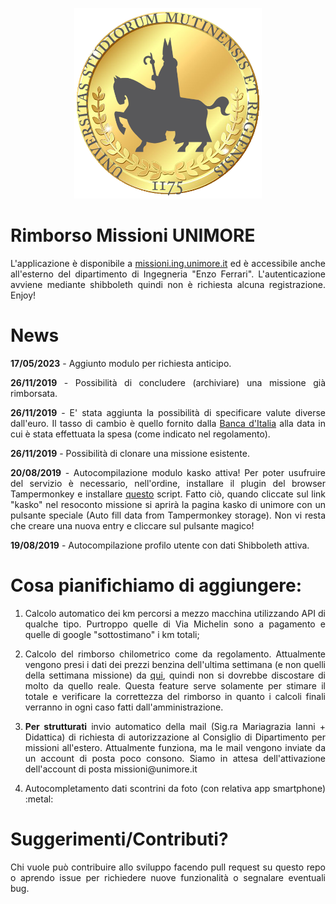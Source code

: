 <!-- ![LOGO](/RimborsiApp/static/RimborsiApp/imgs/missioni_logo.png?raw=true) -->

<p align="center">
  <a href="https://missioni.ing.unimore.it"><img src="/RimborsiApp/static/RimborsiApp/imgs/missioni_logo.png" width="300"></a>
</p>

# Rimborso Missioni UNIMORE

<p align="justify">L'applicazione è disponibile a <a href="https://missioni.ing.unimore.it">missioni.ing.unimore.it</a> ed è accessibile anche all'esterno del dipartimento di Ingegneria "Enzo Ferrari". L'autenticazione avviene mediante shibboleth quindi non è richiesta alcuna registrazione. Enjoy!</p>

# News
<p align="justify"><b>17/05/2023</b> - Aggiunto modulo per richiesta anticipo.</p>
<p align="justify"><b>26/11/2019</b> - Possibilità di concludere (archiviare) una missione già rimborsata.</p>
<p align="justify"><b>26/11/2019</b> - E' stata aggiunta la possibilità di specificare valute diverse dall'euro. Il tasso di cambio      è quello fornito dalla <a href="https://tassidicambio.bancaditalia.it">Banca d'Italia</a> alla data in cui è stata effettuata la spesa (come indicato nel regolamento).</p>
<p align="justify"><b>26/11/2019</b> - Possibilità di clonare una missione esistente. </p>
<p align="justify"><b>20/08/2019</b> - Autocompilazione modulo kasko attiva! Per poter usufruire del servizio è necessario, nell'ordine, installare
il plugin del browser Tampermonkey e installare <a href="https://raw.githubusercontent.com/prittt/missioni-unimore/master/autocompilatore_richieste_kasko.user.js">questo</a> script. Fatto ciò,
quando cliccate sul link "kasko" nel resoconto missione si aprirà la pagina kasko di unimore con un pulsante speciale (Auto fill data from Tampermonkey storage).
Non vi resta che creare una nuova entry e cliccare sul pulsante magico!</p>
<p><b>19/08/2019</b> - Autocompilazione profilo utente con dati Shibboleth attiva.</p>

# Cosa pianifichiamo di aggiungere:

1. <p align="justify">Calcolo automatico dei km percorsi a mezzo macchina utilizzando API di qualche tipo. Purtroppo quelle di Via Michelin sono a pagamento e quelle di google "sottostimano" i km totali;</p>
1. <p align="justify">Calcolo del rimborso chilometrico come da regolamento. Attualmente vengono presi i dati dei prezzi benzina dell'ultima settimana (e non quelli della settimana missione) da <a href="https://dgsaie.mise.gov.it/prezzi_carburanti_settimanali.php?lang=it_IT">qui</a>, quindi non si dovrebbe discostare di molto da quello reale. Questa feature serve solamente per stimare il totale e verificare la correttezza del rimborso in quanto i calcoli finali verranno in ogni caso fatti dall'amministrazione.</p>
1. <p align="justify"><b>Per strutturati</b> invio automatico della mail (Sig.ra Mariagrazia Ianni + Didattica) di richiesta di autorizzazione al Consiglio di Dipartimento per missioni all'estero. Attualmente funziona, ma le mail vengono inviate da un account di posta poco consono. Siamo in attesa dell'attivazione dell'account di posta missioni@unimore.it</p>
1. <p align="justify">Autocompletamento dati scontrini da foto (con relativa app smartphone) :metal:</p>

# Suggerimenti/Contributi?

<p align="justify">Chi vuole può contribuire allo sviluppo facendo pull request su questo repo o aprendo issue per richiedere nuove funzionalità o segnalare eventuali bug.</p>
